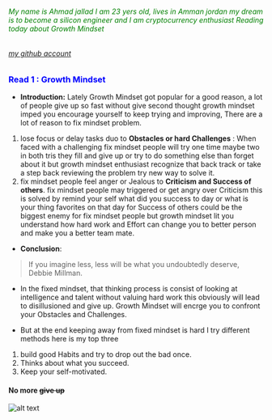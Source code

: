 ###### <span style = "color:green;"> My name is Ahmad jallad I am 23 yers old, lives in Amman jordan my dream is to become a silicon engineer and I am cryptocurrency enthusiast Reading today about *Growth Mindset*</span>
###### [my github account](https://github.com/Ahmadjlallad)
### <span style = "color:blue;" >Read 1 : **Growth Mindset** </span>
- **Introduction:**
Lately Growth Mindset got popular for a good reason, a lot of people give up so fast without give second thought growth mindset imped you encourage yourself  to keep trying and improving, There are a lot of reason to fix mindset problem.
1. lose focus or delay tasks duo to **Obstacles or hard Challenges** : When faced with a challenging fix mindset people will try one time maybe two in both tris  they fill and give up or try to do something else than forget about it but growth mindset enthusiast recognize that back track or take a step back reviewing the problem try new way to solve it.
3. fix mindset people feel anger or Jealous to **Criticism and Success of others**.
fix mindset people may triggered or get angry over Criticism this is solved by remind your self what did you success to day or what is your thing favorites on that day for Success of others could be the biggest enemy for fix mindset people but growth mindset lit you understand how hard work and Effort can change you to better person and make you a better team mate.

- **Conclusion**:
>If you imagine less, less will be what you undoubtedly deserve, Debbie Millman.
* In the fixed mindset, that thinking process is consist of looking at intelligence and talent without valuing hard work this obviously will lead to disillusioned and give up.
Growth Mindset will encrge you to confront your Obstacles and Challenges.
- But at the end keeping away from fixed mindset is hard 
I try different methods here is my top three
1.	build good Habits and try to drop out the bad once.
1.	Thinks about what you succeed.
1.	Keep your self-motivated.
#### No more ~~give up~~
![alt text](https://beyondtheobvious.com/wp-content/uploads/2017/11/AdobeStock_106625179-1-1200x630.jpeg "Logo Title Text 1")
